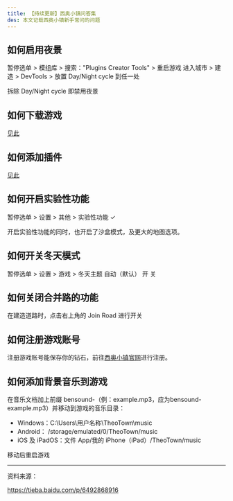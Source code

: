 ```yaml
---
title: 【持续更新】西奥小镇问答集
des: 本文记载西奥小镇新手常问的问题
---
```

## 如何启用夜景
暂停选单 > 模组库 > 搜索："Plugins Creator Tools" > 重启游戏
进入城市 > 建造 > DevTools > 放置 Day/Night cycle  到任一处

拆除 Day/Night cycle 即禁用夜景

## 如何下载游戏
[见此](https://mic0x1.github.io/%E5%A6%82%E4%BD%95%E8%B4%AD%E4%B9%B0%E5%B9%B6%E4%B8%8B%E8%BD%BD-TheoTown/)

## 如何添加插件
[见此](https://mic0x1.github.io/%E4%B8%BA-TheoTown-%E6%B7%BB%E5%8A%A0%E6%8F%92%E4%BB%B6/)

## 如何开启实验性功能
暂停选单 > 设置 > 其他 > 实验性功能 ✓

开启实验性功能的同时，也开启了沙盒模式，及更大的地图选项。

## 如何开关冬天模式
暂停选单 > 设置 > 游戏 > 冬天主题 自动（默认） 开 关

## 如何关闭合并路的功能
在建造道路时，点击右上角的 Join Road 进行开关

## 如何注册游戏账号
注册游戏账号能保存你的钻石，前往[西奥小镇官网](https://forum.theotown.com/ucp.php?mode=register)进行注册。

## 如何添加背景音乐到游戏
在音乐文档加上前缀 bensound-（例：example.mp3，应为bensound-example.mp3）并移动到游戏的音乐目录：
- Windows：C:\Users\用户名称\TheoTown\music
- Android： /storage/emulated/0/TheoTown/music
- iOS 及 iPadOS：文件 App/我的 iPhone（iPad）/TheoTown/music

移动后重启游戏

---

资料来源：

https://tieba.baidu.com/p/6492868916
